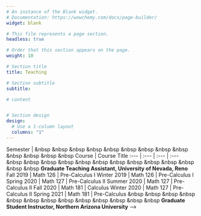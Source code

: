 ```yaml
---
# An instance of the Blank widget.
# Documentation: https://wowchemy.com/docs/page-builder/
widget: blank

# This file represents a page section.
headless: true

# Order that this section appears on the page.
weight: 10

# Section title
title: Teaching

# Section subtitle
subtitle:

# content


# Section design
design:
  # Use a 1-column layout
  columns: "1" 
---
```



Semester |  &nbsp &nbsp &nbsp  &nbsp &nbsp &nbsp &nbsp &nbsp &nbsp  &nbsp &nbsp &nbsp &nbsp Course | Course Title
:--- |  :--- | :--- | :---
&nbsp &nbsp &nbsp  &nbsp &nbsp &nbsp &nbsp &nbsp &nbsp  &nbsp &nbsp &nbsp &nbsp **Graduate Teaching Assistant, University of Nevada, Reno** 
Fall 2019   |  Math 126  | Pre-Calculus I
Winter 2019 |  Math 126  | Pre-Calculus I
Spring 2020 |  Math 127  | Pre-Calculus II
Summer 2020 |  Math 127  | Pre-Calculus II
Fall 2020   |  Math 181  | Calculus
Winter 2020 |  Math 127  | Pre-Calculus II
Spring 2021 |  Math 181  | Pre-Calculus
&nbsp &nbsp &nbsp  &nbsp &nbsp &nbsp &nbsp &nbsp &nbsp  &nbsp &nbsp &nbsp &nbsp **Graduate Student Instructor, Northern Arizona University** 
-->

